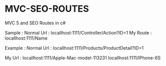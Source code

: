 # MVC-SEO-ROUTES
MVC 5  and SEO Routes in c#

Sample : 
Normal Url : locallhost:1111/Controller/Action?ID=1
My Route :   locallhost:1111/Name


Example : 
Normal Url : locallhost:1111/Products/ProductDetail?ID=1

My Url :     locallhost:1111/Apple-Mac-model-113231
             locallhost:1111/IPhone-6S

